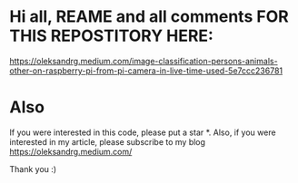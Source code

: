 # Hi all, REAME and all comments FOR THIS REPOSTITORY HERE:
https://oleksandrg.medium.com/image-classification-persons-animals-other-on-raspberry-pi-from-pi-camera-in-live-time-used-5e7ccc236781



# Also
If you were interested in this code, please put a star *.
Also, if you were interested in my article, please subscribe to my blog
https://oleksandrg.medium.com/

Thank you :)

